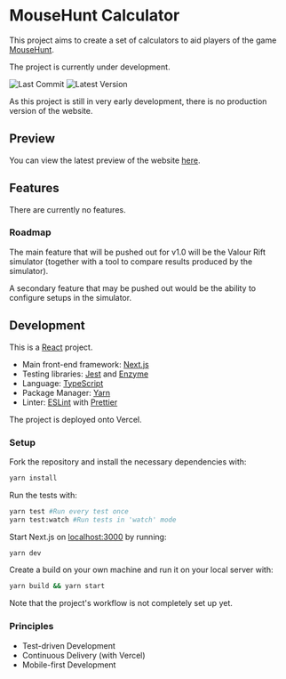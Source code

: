 # MouseHunt Calculator

This project aims to create a set of calculators to aid players of the game [MouseHunt](https://mousehuntgame.com). 

The project is currently under development.

![Last Commit](https://badgen.net/github/last-commit/lhwhatever/mhcalc)
![Latest Version](https://badgen.net/github/tag/lhwhatever/mhcalc)

As this project is still in very early development, there is no production version of the website.

## Preview

You can view the latest preview of the website [here](mhcalc-dwxf6evdx.vercel.app).

## Features
There are currently no features.

### Roadmap

The main feature that will be pushed out for v1.0 will be the Valour Rift simulator (together with a tool to compare results produced by the simulator).

A secondary feature that may be pushed out would be the ability to configure setups in the simulator.

## Development

This is a [React](https://reactjs.org) project.

* Main front-end framework: [Next.js](https://nextjs.org)
* Testing libraries: [Jest](https://jestjs.io) and [Enzyme](https://enzymejs.github.io/enzyme/)
* Language: [TypeScript](https://typescriptlang.org)
* Package Manager: [Yarn](https://yarnpkg.com)
* Linter: [ESLint](https://eslint.org) with [Prettier](https://prettier.io)

The project is deployed onto Vercel.


### Setup

Fork the repository and install the necessary dependencies with:
```bash
yarn install
```

Run the tests with:
```bash
yarn test #Run every test once
yarn test:watch #Run tests in 'watch' mode
```

Start Next.js on [localhost:3000](http://localhost:3000) by running:
```bash
yarn dev
```

Create a build on your own machine and run it on your local server with:
```bash
yarn build && yarn start
```

Note that the project's workflow is not completely set up yet.

### Principles
* Test-driven Development
* Continuous Delivery (with Vercel)
* Mobile-first Development